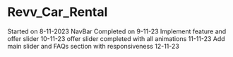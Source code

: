 # Revv_Car_Rental
Started on 8-11-2023
NavBar Completed on 9-11-23
Implement feature and offer slider 10-11-23
offer slider completed with all animations 11-11-23
Add main slider and FAQs section with responsiveness 12-11-23
